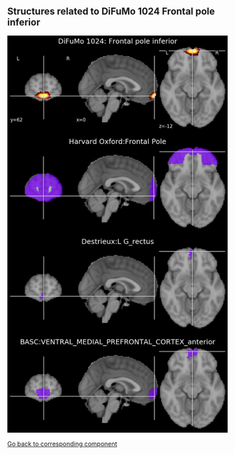 


## Structures related to DiFuMo 1024 Frontal pole inferior

![880](880.jpg "Structures related to DiFuMo 1024 Frontal pole inferior")

[Go back to corresponding component](https://parietal-inria.github.io/DiFuMo/1024/html/880.html)
